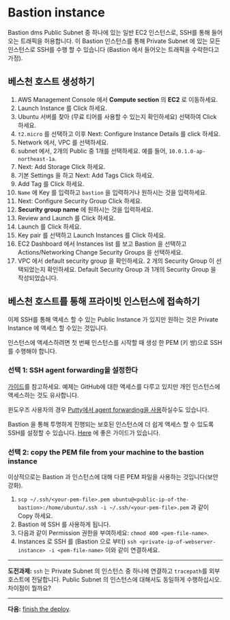 # Bastion instance

Bastion  dms Public Subnet 중 하나에 있는 일반 EC2 인스턴스로, SSH를 통해 들어오는 트래픽을 허용합니다. 이 Bastion 인스턴스를 통해 Private Subnet 에 있는 모든 인스턴스로 SSH를 수행 할 수 있습니다 (Bastion 에서 들어오는 트래픽을 수락한다고 가정).

## 베스천 호스트 생성하기
1. AWS Management Console 에서 **Compute section** 의 **EC2** 로 이동하세요.
2. Launch Instance 를 Click 하세요.
3. Ubuntu 서버를 찾아 (무료 티어를 사용할 수 있는지 확인하세요) 선택하여 Click 하세요.
4. `t2.micro` 를 선택하고 이후 Next: Configure Instance Details 를 click 하세요.
5. Network 에서, VPC 를 선택하세요.
6. subnet 에서, 2개의 Public 중 1개를 선택하세요. 예를 들어, `10.0.1.0-ap-northeast-1a`.
8. Next: Add Storage Click 하세요.
9. 기본 Settings 을 하고 Next: Add Tags Click 하세요.
10. Add Tag 를 Click 하세요.
11. `Name` 에 Key 를 입력하고 `bastion` 을 입력하거나 원하시는 것을 입력하세요.
12. Next: Configure Security Group Click 하세요.
13. **Security group name** 에 원하시는 것을 입력하세요.
14. Review and Launch 를 Click 하세요.
15. Launch 를 Click 하세요.
16. Key pair 를 선택하고 Launch Instances 를 Click 하세요.
17. EC2 Dashboard 에서 Instances list 를 보고 Bastion 을 선택하고 Actions/Networking Change Security Groups 을 선택하세요.
18. VPC 에서 default security group 을 확인하세요. 2 개의 Security Group 이 선택되었는지 확인하세요. Default Security Group 과 1개의 Security Group 을 작성되었습니다.

## 베스천 호스트를 통해 프라이빗 인스턴스에 접속하기

이제 SSH를 통해 액세스 할 수 있는 Public Instance 가 있지만 원하는 것은 Private Instance 에 액세스 할 수있는 것입니다.

인스턴스에 액세스하려면 첫 번째 인스턴스를 시작할 때 생성 한 PEM (키 쌍)으로 SSH를 수행해야 합니다.

### 선택 1: SSH agent forwarding을 설정한다
[가이드](https://developer.github.com/v3/guides/using-ssh-agent-forwarding/)를 참고하세요. 예제는 GitHub에 대한 액세스를 다루고 있지만 개인 인스턴스에 액세스하는 것도 유사합니다.

윈도우즈 사용자의 경우 [Putty에서 agent forwarding을 사용](https://www.lesstif.com/pages/viewpage.action?pageId=14090790)하실수도 있습니다.

Bastion 을 통해 투명하게 진행되는 보호된 인스턴스에 더 쉽게 액세스 할 수 있도록 SSH를 설정할 수 있습니다. [Here](https://www.cyberciti.biz/faq/linux-unix-ssh-proxycommand-passing-through-one-host-gateway-server/) 에 좋은 가이드가 있습니다.

### 선택 2: copy the PEM file from your machine to the bastion instance
이상적으로는 Bastion 과 인스턴스에 대해 다른 PEM 파일을 사용하는 것입니다(보안 강화).

1. `scp ~/.ssh/<your-pem-file>.pem ubuntu@<public-ip-of-the-bastion>:/home/ubuntu/.ssh -i ~/.ssh/<your-pem-file>.pem` 과 같이 Copy 하세요.
2. Bastion 에 SSH 를 사용하게 됩니다.
2. 다음과 같이 Permission 권한을 부여하세요: `chmod 400 <pem-file-name>`.
3. Instances 로 SSH 를 (Bastion 으로 부터) `ssh <private-ip-of-webserver-instance> -i <pem-file-name>` 이와 같이 연결하세요.

---
**도전과제:** `ssh` 는 Private Subnet 의 인스턴스 중 하나에 연결하고 `tracepath`를 외부 호스트에 전달합니다. Public Subnet 의 인스턴스에 대해서도 동일하게 수행하십시오. 차이점이 뭘까요?

---
**다음:** [finish the deploy](/workshop/vpc-subnets-bastion/08-finishing-up.md).
